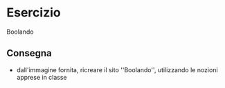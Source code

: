 Esercizio
===
Boolando
## Consegna
- dall'immagine fornita, ricreare il sito ''Boolando'', utilizzando le nozioni apprese in classe 

